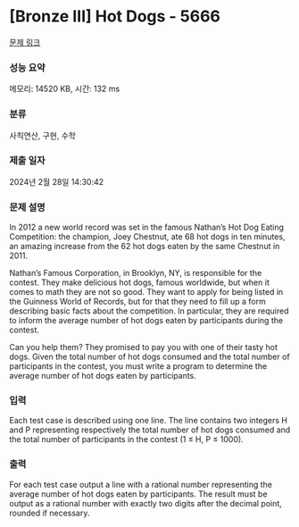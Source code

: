 # [Bronze III] Hot Dogs - 5666 

[문제 링크](https://www.acmicpc.net/problem/5666) 

### 성능 요약

메모리: 14520 KB, 시간: 132 ms

### 분류

사칙연산, 구현, 수학

### 제출 일자

2024년 2월 28일 14:30:42

### 문제 설명

<p>In 2012 a new world record was set in the famous Nathan’s Hot Dog Eating Competition: the champion, Joey Chestnut, ate 68 hot dogs in ten minutes, an amazing increase from the 62 hot dogs eaten by the same Chestnut in 2011.</p>

<p>Nathan’s Famous Corporation, in Brooklyn, NY, is responsible for the contest. They make delicious hot dogs, famous worldwide, but when it comes to math they are not so good. They want to apply for being listed in the Guinness World of Records, but for that they need to fill up a form describing basic facts about the competition. In particular, they are required to inform the average number of hot dogs eaten by participants during the contest.</p>

<p>Can you help them? They promised to pay you with one of their tasty hot dogs. Given the total number of hot dogs consumed and the total number of participants in the contest, you must write a program to determine the average number of hot dogs eaten by participants.</p>

### 입력 

 <p>Each test case is described using one line. The line contains two integers H and P representing respectively the total number of hot dogs consumed and the total number of participants in the contest (1 ≤ H, P ≤ 1000).</p>

### 출력 

 <p>For each test case output a line with a rational number representing the average number of hot dogs eaten by participants. The result must be output as a rational number with exactly two digits after the decimal point, rounded if necessary.</p>

